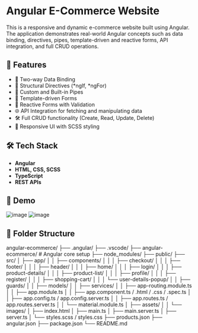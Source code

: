 # Angular E-Commerce Website 

This is a responsive and dynamic e-commerce website built using Angular. The application demonstrates real-world Angular concepts such as data binding, directives, pipes, template-driven and reactive forms, API integration, and full CRUD operations.

## 🚀 Features

- 🔄 Two-way Data Binding
- 🔧 Structural Directives (*ngIf, *ngFor)
- 🧹 Custom and Built-in Pipes
- 📝 Template-driven Forms
- 🧠 Reactive Forms with Validation
- 🌐 API Integration for fetching and manipulating data
- 🛠️ Full CRUD functionality (Create, Read, Update, Delete)
- 📱 Responsive UI with SCSS styling
  
## 🛠️ Tech Stack

- **Angular**
- **HTML, CSS, SCSS**
- **TypeScript**
- **REST APIs**

## 📸 Demo
![image](https://github.com/user-attachments/assets/51494f9e-3806-4739-b6f8-f911542c8f2e)
![image](https://github.com/user-attachments/assets/431eddf6-6628-43b6-93a5-8ee31dba2d5e)




## 📂 Folder Structure
angular-ecommerce/
├── .angular/
├── .vscode/
├── angular-ecommerce/       # Angular core setup
├── node_modules/
├── public/
├── src/
│   ├── app/
│   │   ├── components/
│   │   │   ├── checkout/
│   │   │   ├── footer/
│   │   │   ├── header/
│   │   │   ├── home/
│   │   │   ├── login/
│   │   │   ├── product-details/
│   │   │   ├── product-list/
│   │   │   ├── profile/
│   │   │   ├── register/
│   │   │   ├── shopping-cart/
│   │   │   └── user-details-popup/
│   │   ├── guards/
│   │   ├── models/
│   │   ├── services/
│   │   ├── app-routing.module.ts
│   │   ├── app.module.ts
│   │   ├── app.component.ts / .html / .css / .spec.ts
│   │   ├── app.config.ts / app.config.server.ts
│   │   ├── app.routes.ts / app.routes.server.ts
│   │   └── material.module.ts
│   ├── assets/
│   │   └── images/
│   ├── index.html
│   ├── main.ts
│   ├── main.server.ts
│   ├── server.ts
│   └── styles.scss / styles.css
├── products.json
├── angular.json
├── package.json
└── README.md




